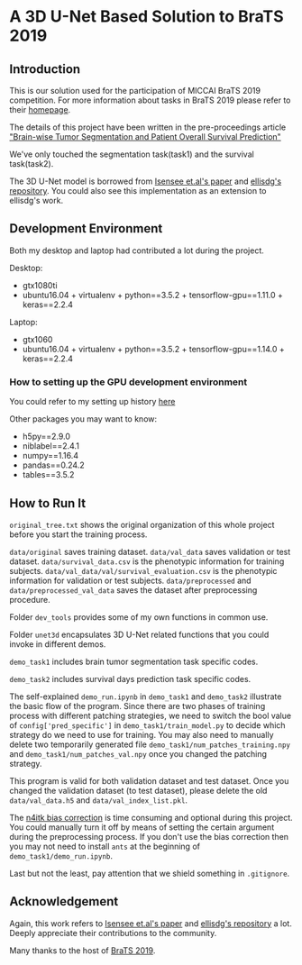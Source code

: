 # A 3D U-Net Based Solution to BraTS 2019
## Introduction
This is our solution used for the participation of MICCAI BraTS 2019 competition. For more information about tasks in BraTS 2019 please refer to their [homepage](https://www.med.upenn.edu/cbica/brats2019.html). 

The details of this project have been written in the pre-proceedings article ["Brain-wise Tumor Segmentation and Patient
Overall Survival Prediction"]()

We've only touched the segmentation task(task1) and the survival task(task2).

The 3D U-Net model is borrowed from [Isensee et.al's paper](https://doi.org/10.1007/978-3-030-11726-9_21) and [ellisdg's repository](https://github.com/ellisdg/3DUnetCNN.git). You could also see this implementation as an extension to ellisdg's work. 

## Development Environment
Both my desktop and laptop had contributed a lot during the project.

Desktop: 
- gtx1080ti 
- ubuntu16.04 + virtualenv + python==3.5.2 + tensorflow-gpu==1.11.0 + keras==2.2.4

Laptop:
- gtx1060
- ubuntu16.04 + virtualenv + python==3.5.2 + tensorflow-gpu==1.14.0 + keras==2.2.4

### How to setting up the GPU development environment
You could refer to my setting up history [here](https://github.com/woodywff/history-of-setting-up-deep-learning-environment)

Other packages you may want to know:
- h5py==2.9.0
- niblabel==2.4.1
- numpy==1.16.4
- pandas==0.24.2
- tables==3.5.2

## How to Run It
`original_tree.txt` shows the original organization of this whole project before you start the training process. 

`data/original` saves training dataset. `data/val_data` saves validation or test dataset. `data/survival_data.csv` is the phenotypic information for training subjects. `data/val_data/val/survival_evaluation.csv` is the phenotypic information for validation or test subjects. `data/preprocessed` and `data/preprocessed_val_data` saves the dataset after preprocessing procedure.   

Folder `dev_tools` provides some of my own functions in common use.

Folder `unet3d` encapsulates 3D U-Net related functions that you could invoke in different demos.

`demo_task1` includes brain tumor segmentation task specific codes.

`demo_task2` includes survival days prediction task specific codes.

The self-explained `demo_run.ipynb` in `demo_task1` and `demo_task2` illustrate the basic flow of the program. Since there are two phases of training process with different patching strategies, we need to switch the bool value of `config['pred_specific']` in `demo_task1/train_model.py` to decide which strategy do we need to use for training. 
You may also need to manually delete two temporarily generated file `demo_task1/num_patches_training.npy` and `demo_task1/num_patches_val.npy` once you changed the patching strategy.

This program is valid for both validation dataset and test dataset. Once you changed the validation dataset (to test dataset), please delete the old `data/val_data.h5` and `data/val_index_list.pkl`.

The [n4itk bias correction](https://doi.org/10.1109/TMI.2010.2046908) is time consuming and optional during this project. You could manually turn it off by means of setting the certain argument during the preprocessing process. If you don't use the bias correction then you may not need to install `ants` at the beginning of `demo_task1/demo_run.ipynb`.


Last but not the least, pay attention that we shield something in `.gitignore`.

## Acknowledgement
Again, this work refers to [Isensee et.al's paper](https://doi.org/10.1007/978-3-030-11726-9_21) and [ellisdg's repository](https://github.com/ellisdg/3DUnetCNN.git) a lot. Deeply appreciate their contributions to the community.

Many thanks to the host of [BraTS 2019](https://www.med.upenn.edu/cbica/brats2019.html).










